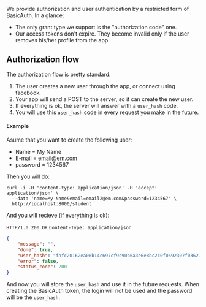 We provide authorization and user authentication by a restricted form of BasicAuth. In a glance:
- The only grant type we support is the "authorization code" one.
- Our access tokens don't expire. They become invalid only if the user removes his/her profile from the app.

Authorization flow
------------------

The authorization flow is pretty standard:

1. The user creates a new user through the app, or connect using facebook.
2. Your app will send a POST to the server, so it can create the new user.
3. If everything is ok, the server will answer with a `user_hash` code.
4. You will use this `user_hash` code in every request you make in the future.

#### Example

Asume that you want to create the following user:
 - Name =  My Name
 - E-mail = email@em.com
 - password = 1234567

Then you will do:

```shell
curl -i -H 'content-type: application/json' -H 'accept: application/json' \
  --data 'name=My Name&email=email2@em.com&password=1234567' \
  http://localhost:8000/student
```

And you will recieve (if everything is ok):

`HTTP/1.0 200 OK`
`Content-Type: application/json`

```json
{
    "message": "",
    "done": true,
    "user_hash": "fafc20162ea06b14c697cf9c90b6a3e6e8bc2c0f0592307f03627033",
    "error": false,
    "status_code": 200
}
```

And now you will store the `user_hash` and use it in the future requests.
When creating the BasicAuth token, the login will not be used and the password will be the `user_hash`.